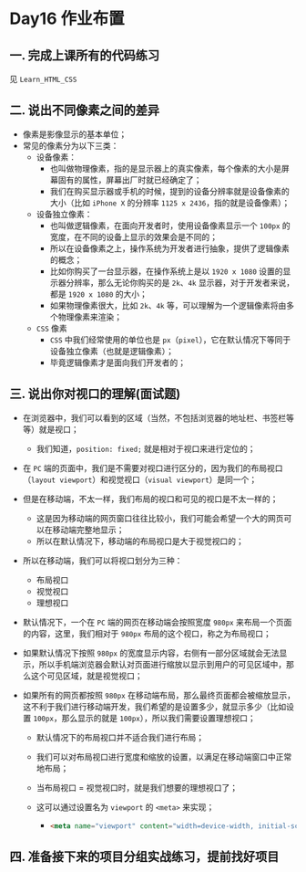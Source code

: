 # Day16 作业布置

## 一. 完成上课所有的代码练习

见 `Learn_HTML_CSS`

## 二. 说出不同像素之间的差异

- 像素是影像显示的基本单位；
- 常见的像素分为以下三类：
  - 设备像素：
    - 也叫做物理像素，指的是显示器上的真实像素，每个像素的大小是屏幕固有的属性，屏幕出厂时就已经确定了；
    - 我们在购买显示器或手机的时候，提到的设备分辨率就是设备像素的大小（比如 `iPhone X` 的分辨率 `1125 x 2436`，指的就是设备像素）；
  - 设备独立像素：
    - 也叫做逻辑像素，在面向开发者时，使用设备像素显示一个 `100px` 的宽度，在不同的设备上显示的效果会是不同的；
    - 所以在设备像素之上，操作系统为开发者进行抽象，提供了逻辑像素的概念；
    - 比如你购买了一台显示器，在操作系统上是以 `1920 x 1080` 设置的显示器分辨率，那么无论你购买的是 `2k`、`4k` 显示器，对于开发者来说，都是 `1920 x 1080` 的大小；
    - 如果物理像素很大，比如 `2k`、`4k` 等，可以理解为一个逻辑像素将由多个物理像素来渲染；
  - `CSS` 像素
    - `CSS` 中我们经常使用的单位也是 `px`（`pixel`），它在默认情况下等同于设备独立像素（也就是逻辑像素）；
    - 毕竟逻辑像素才是面向我们开发者的；

## 三. 说出你对视口的理解(面试题)

- 在浏览器中，我们可以看到的区域（当然，不包括浏览器的地址栏、书签栏等等）就是视口；

  - 我们知道，`position: fixed;` 就是相对于视口来进行定位的；

- 在 `PC` 端的页面中，我们是不需要对视口进行区分的，因为我们的布局视口（`layout viewport`）和视觉视口（`visual viewport`）是同一个；

- 但是在移动端，不太一样，我们布局的视口和可见的视口是不太一样的；

  - 这是因为移动端的网页窗口往往比较小，我们可能会希望一个大的网页可以在移动端完整地显示；
  - 所以在默认情况下，移动端的布局视口是大于视觉视口的；

- 所以在移动端，我们可以将视口划分为三种：

  - 布局视口
  - 视觉视口
  - 理想视口

- 默认情况下，一个在 `PC` 端的网页在移动端会按照宽度 `980px` 来布局一个页面的内容，这里，我们相对于 `980px` 布局的这个视口，称之为布局视口；

- 如果默认情况下按照 `980px` 的宽度显示内容，右侧有一部分区域就会无法显示，所以手机端浏览器会默认对页面进行缩放以显示到用户的可见区域中，那么这个可见区域，就是视觉视口；

- 如果所有的网页都按照 `980px` 在移动端布局，那么最终页面都会被缩放显示，这不利于我们进行移动端开发，我们希望的是设置多少，就显示多少（比如设置 `100px`，那么显示的就是 `100px`），所以我们需要设置理想视口；

  - 默认情况下的布局视口并不适合我们进行布局；

  - 我们可以对布局视口进行宽度和缩放的设置，以满足在移动端窗口中正常地布局；

  - 当布局视口 = 视觉视口时，就是我们想要的理想视口了；

  - 这可以通过设置名为 `viewport` 的 `<meta>` 来实现；

    - ```html
      <meta name="viewport" content="width=device-width, initial-scale=1.0, user-scalable=no, minimum-scale=1.0, maximum-scale=1.0">
      ```

## 四. 准备接下来的项目分组实战练习，提前找好项目





